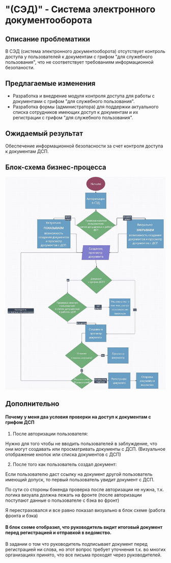 # "(СЭД)" - Система электронного документооборота

## Описание проблематики

В СЭД (система электронного документооборота) отсутствует контроль доступа у пользователей к документам с грифом "для служебного пользования", что не соответствует требованиям информационной безопаности.

## Предлагаемые изменения

- Разработка и внедрение модуля контроля доступа для работы с документами  с грифом "для служебного пользования".
- Разработка формы (администратора) для поддержки актуального списка сотрудников имеющих доступ к документам и их регистрации с грифом "для служебного пользования".

## Ожидаемый результат

Обеспечение информационной безопасности за счет контроля доступа к документам ДСП.

## Блок-схема бизнес-процесса

![Бизнес процесс](https://github.com/BadmaevDanzan/task-2/blob/main/images/1.JPG)


## Дополнительно

#### Почему у меня два условия проверки на доступ к документам с грифом ДСП

  1. После авторизации пользователя:

  Нужно для того чтобы не вводить пользователей в заблуждение, что они могут создавать или просматривать документы с ДСП. (Визуальное отображение кнопок или списка документов с ДСП)

  2. После того как пользователь создал документ:

   Если пользователю даст ссылку на документ другой пользователь имеющий допуск, то первый пользователь увидит документ с ДСП.

По сути со стороны бэкенда проверка после авторизации не нужна, т.к. логика визуала должна лежать на фронте (после авторизации поступают данные о пользователе с бэка во фронт)

Я перестраховался и все равно показал визуально в блок схеме (работа фронта и бэка)


#### В блок схеме отобразил, что руководитель видит итоговый документ перед регистрацией и отправкой в ведомство.

В задании о том что руководитель подписывает документ перед регистрацией ни слова, но этот вопрос требует уточнения т.к. во многих организациях принято, что все письма проходят через руководителей.
